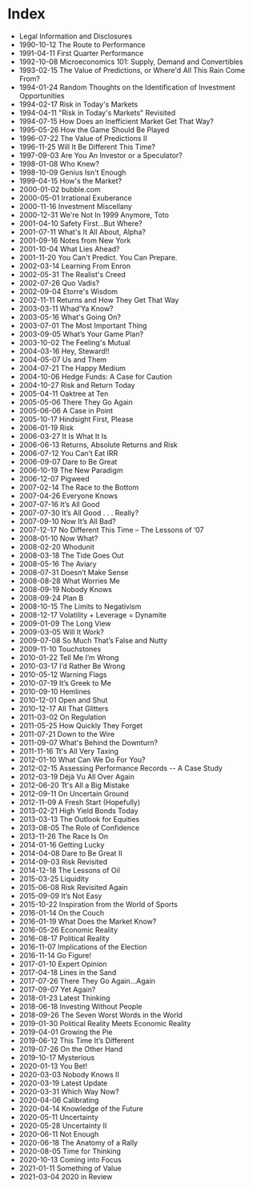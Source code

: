 # Index

* Legal Information and Disclosures
* 1990-10-12 The Route to Performance
* 1991-04-11 First Quarter Performance
* 1992-10-08 Microeconomics 101: Supply, Demand and Convertibles
* 1993-02-15 The Value of Predictions, or Where'd All This Rain Come From?
* 1994-01-24 Random Thoughts on the Identification of Investment Opportunities
* 1994-02-17 Risk in Today's Markets
* 1994-04-11 "Risk in Today's Markets" Revisited
* 1994-07-15 How Does an Inefficient Market Get That Way?
* 1995-05-26 How the Game Should Be Played
* 1996-07-22 The Value of Predictions II
* 1996-11-25 Will It Be Different This Time?
* 1997-09-03 Are You An Investor or a Speculator?
* 1998-01-08 Who Knew?
* 1998-10-09 Genius Isn't Enough
* 1999-04-15 How's the Market?
* 2000-01-02 bubble.com
* 2000-05-01 Irrational Exuberance
* 2000-11-16 Investment Miscellany
* 2000-12-31 We're Not In 1999 Anymore, Toto
* 2001-04-10 Safety First...But Where?
* 2001-07-11 What's It All About, Alpha?
* 2001-09-16 Notes from New York
* 2001-10-04 What Lies Ahead?
* 2001-11-20 You Can't Predict. You Can Prepare.
* 2002-03-14 Learning From Enron
* 2002-05-31 The Realist's Creed
* 2002-07-26 Quo Vadis?
* 2002-09-04 Etorre's Wisdom
* 2002-11-11 Returns and How They Get That Way
* 2003-03-11 Whad’Ya Know?
* 2003-05-16 What's Going On?
* 2003-07-01 The Most Important Thing
* 2003-09-05 What’s Your Game Plan?
* 2003-10-02 The Feeling's Mutual
* 2004-03-16 Hey, Steward!!
* 2004-05-07 Us and Them
* 2004-07-21 The Happy Medium
* 2004-10-06 Hedge Funds: A Case for Caution
* 2004-10-27 Risk and Return Today
* 2005-04-11 Oaktree at Ten
* 2005-05-06 There They Go Again
* 2005-06-06 A Case in Point
* 2005-10-17 Hindsight First, Please
* 2006-01-19 Risk
* 2006-03-27 It Is What It Is
* 2006-06-13 Returns, Absolute Returns and Risk
* 2006-07-12 You Can’t Eat IRR
* 2006-09-07 Dare to Be Great
* 2006-10-19 The New Paradigm
* 2006-12-07 Pigweed
* 2007-02-14 The Race to the Bottom
* 2007-04-26 Everyone Knows
* 2007-07-16 It’s All Good
* 2007-07-30 It’s All Good . . . Really?
* 2007-09-10 Now It’s All Bad?
* 2007-12-17 No Different This Time – The Lessons of ‘07
* 2008-01-10 Now What?
* 2008-02-20 Whodunit
* 2008-03-18 The Tide Goes Out
* 2008-05-16 The Aviary
* 2008-07-31 Doesn’t Make Sense
* 2008-08-28 What Worries Me
* 2008-09-19 Nobody Knows
* 2008-09-24 Plan B
* 2008-10-15 The Limits to Negativism
* 2008-12-17 Volatility + Leverage = Dynamite
* 2009-01-09 The Long View
* 2009-03-05 Will It Work?
* 2009-07-08 So Much That’s False and Nutty
* 2009-11-10 Touchstones
* 2010-01-22 Tell Me I’m Wrong
* 2010-03-17 I’d Rather Be Wrong
* 2010-05-12 Warning Flags
* 2010-07-19 It’s Greek to Me
* 2010-09-10 Hemlines
* 2010-12-01 Open and Shut
* 2010-12-17 All That Glitters
* 2011-03-02 On Regulation
* 2011-05-25 How Quickly They Forget
* 2011-07-21 Down to the Wire
* 2011-09-07 What's Behind the Downturn?
* 2011-11-16 Tt's All Very Taxing
* 2012-01-10 What Can We Do For You?
* 2012-02-15 Assessing Performance Records -- A Case Study
* 2012-03-19 Déjà Vu All Over Again
* 2012-06-20 Tt's All a Big Mistake
* 2012-09-11 On Uncertain Ground
* 2012-11-09 A Fresh Start (Hopefully)
* 2013-02-21 High Yield Bonds Today
* 2013-03-13 The Outlook for Equities
* 2013-08-05 The Role of Confidence
* 2013-11-26 The Race Is On
* 2014-01-16 Getting Lucky
* 2014-04-08 Dare to Be Great II
* 2014-09-03 Risk Revisited
* 2014-12-18 The Lessons of Oil
* 2015-03-25 Liquidity
* 2015-06-08 Risk Revisited Again
* 2015-09-09 It’s Not Easy
* 2015-10-22 Inspiration from the World of Sports
* 2016-01-14 On the Couch
* 2016-01-19 What Does the Market Know?
* 2016-05-26 Economic Reality
* 2016-08-17 Political Reality
* 2016-11-07 Implications of the Election
* 2016-11-14 Go Figure!
* 2017-01-10 Expert Opinion
* 2017-04-18 Lines in the Sand
* 2017-07-26 There They Go Again...Again
* 2017-09-07 Yet Again?
* 2018-01-23 Latest Thinking
* 2018-06-18 Investing Without People
* 2018-09-26 The Seven Worst Words in the World
* 2019-01-30 Political Reality Meets Economic Reality
* 2019-04-01 Growing the Pie
* 2019-06-12 This Time It’s Different
* 2019-07-26 On the Other Hand
* 2019-10-17 Mysterious
* 2020-01-13 You Bet!
* 2020-03-03 Nobody Knows II
* 2020-03-19 Latest Update
* 2020-03-31 Which Way Now?
* 2020-04-06 Calibrating
* 2020-04-14 Knowledge of the Future
* 2020-05-11 Uncertainty
* 2020-05-28 Uncertainty II
* 2020-06-11 Not Enough
* 2020-06-18 The Anatomy of a Rally
* 2020-08-05 Time for Thinking
* 2020-10-13 Coming into Focus
* 2021-01-11 Something of Value
* 2021-03-04 2020 in Review
